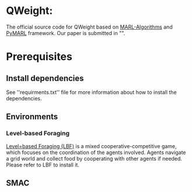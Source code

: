 # QWeight:
The official source code for QWeight based on [MARL-Algorithms](https://github.com/starry-sky6688/MARL-Algorithms) and [PyMARL](https://github.com/oxwhirl/pymarl) framework. Our paper is submitted in "".

# Prerequisites
## Install dependencies
See ''requirments.txt'' file for more information about how to install the dependencies.
## Environments 
### Level-based Foraging
[Level=based Foraging (LBF)](https://github.com/semitable/lb-foraging) is a mixed cooperative-competitive game, which focuses on the coordination of the agents involved. Agents navigate a grid world and collect food by cooperating with other agents if needed. Please refer to LBF to install it.

## SMAC
